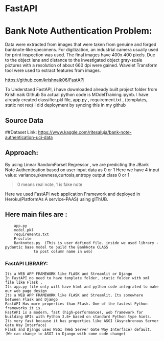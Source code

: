 # FastAPI

# Bank Note Authentication Problem:

Data were extracted from images that were taken from genuine and forged banknote-like specimens. For digitization, an industrial camera usually used for print inspection was used. The final images have 400x 400 pixels. Due to the object lens and distance to the investigated object gray-scale pictures with a resolution of about 660 dpi were gained. Wavelet Transform tool were used to extract features from images.

https://github.com/krishnaik06/FastAPI

To Understand FastAPI, i have downloaded already built project folder from Krish naik Github
So actual python code is MOdelTraining.ipynb. I have already created classifier.pkl file, app.py , requirement.txt , (templates, static not req)
I did deployment by syncing this in my github

## Source Data
##Dataset Link: https://www.kaggle.com/ritesaluja/bank-note-authentication-uci-data

## Approach:

By using Linear RandomForset Regressor , we are predicting the JBank Note Authentication based on user input data as 0 or 1
Here we have 4 input value: variance,skewness,curtosis,entropy output class 0 or 1

> 0 means real note, 1 is fake note

Here we used FastAPI web application Framework and deployed in Heroku(PlatformAs A service-PAAS) using gIThUB.


## Here main files are :
		app.py
		model.pkl
		requirements.txt
		Procfile
		Banknotes.py  (This is user defined file. inside we used library - pydantic base model to build the BankNote CLASS
				 to post column name in web)
				 

### FastAPI LIBRARY:

	Its a WEB APP FRAMEWORK like FLASK and Streamlit or Django
	In FastAPI no need to have template folder, static folder with xml file like Flask . 
	Its app.py file only will have html and python code integrated to make our web page design
	Its a WEB APP FRAMEWORK like FLASK and Streamlit. Its somewhere between Flask and Django 
	FastAPI Has more properties than Flask. One of the fastest Python frameworks it is.
	FastAPI is a modern, fast (high-performance), web framework for building APIs with Python 3.6+ based on standard Python type hints.
	Its very fast because it has properties like ASGI (Asynchronous Server Gate Way Interface)
	Flask and Django uses WSGI (Web Server Gate Way Interface) default. (We can change to ASGI in Django with some code change)
